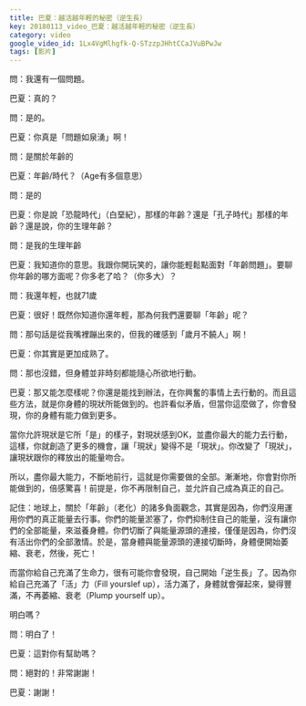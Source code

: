 ```yaml
---
title: 巴夏：越活越年輕的秘密（逆生長）
key: 20180113_video_巴夏：越活越年輕的秘密（逆生長）
category: video
google_video_id: 1Lx4VgMlhgfk-Q-STzzpJHhtCCaJVuBPwJw
tags: [影片]
---
```


問：我還有一個問題。

巴夏：真的？

問：是的。

巴夏：你真是「問題如泉湧」啊！

問：是關於年齡的

巴夏：年齡/時代？（Age有多個意思）

問：是的

巴夏：你是說「恐龍時代」（白堊紀），那樣的年齡？還是「孔子時代」那樣的年齡？還是說，你的生理年齡？

問：是我的生理年齡

巴夏：我知道你的意思。我跟你開玩笑的，讓你能輕鬆點面對「年齡問題」。要聊你年齡的哪方面呢？你多老了哈？（你多大）？

問：我還年輕，也就71歲

巴夏：很好！既然你知道你還年輕，那為何我們還要聊「年齡」呢？

問：那句話是從我嘴裡蹦出來的，但我的確感到「歲月不饒人」啊！

巴夏：你其實是更加成熟了。

問：那也沒錯，但身體並非時刻都能隨心所欲地行動。

巴夏：那又能怎麼樣呢？你還是能找到辦法，在你興奮的事情上去行動的。而且這些方法，就是你身體的現狀所能做到的。也許看似矛盾，但當你這麼做了，你會發現，你的身體有能力做到更多。

當你允許現狀是它所「是」的樣子，對現狀感到OK，並盡你最大的能力去行動，這樣，你就創造了更多的機會，讓「現狀」變得不是「現狀」。你改變了「現狀」，讓現狀跟你的釋放出的能量吻合。

所以，盡你最大能力，不斷地前行，這就是你需要做的全部。漸漸地，你會對你所能做到的，倍感驚喜！前提是，你不再限制自己，並允許自己成為真正的自己。

記住：地球上，關於「年齡」（老化）的諸多負面觀念，其實是因為，你們沒用運用你們的真正能量去行事。你們的能量淤塞了，你們抑制住自己的能量，沒有讓你們的全部能量，來滋養身體。你們切斷了與能量源頭的連接，僅僅是因為，你們沒有活出你們的全部激情。於是，當身體與能量源頭的連接切斷時，身體便開始萎縮、衰老，然後，死亡！

而當你給自己充滿了生命力，很有可能你會發現，自己開始「逆生長」了。因為你給自己充滿了「活」力（Fill yourslef up），活力滿了，身體就會彈起來，變得豐滿，不再萎縮、衰老（Plump yourself up）。

明白嗎？

問：明白了！

巴夏：這對你有幫助嗎？

問：絕對的！非常謝謝！

巴夏：謝謝！
